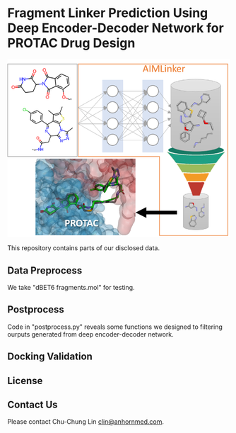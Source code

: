 # Fragment Linker Prediction Using Deep Encoder-Decoder Network for PROTAC Drug Design

![](AIMLinker.png)

This repository contains parts of our disclosed data. 

## Data Preprocess
We take "dBET6 fragments.mol" for testing.

## Postprocess
Code in "postprocess.py" reveals some functions we designed to filtering ourputs generated from deep encoder-decoder network.

## Docking Validation


## License

## Contact Us

Please contact Chu-Chung Lin [clin@anhornmed.com](mailto:clin@anhornmed.com).